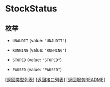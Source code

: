 # StockStatus

## 枚举


* `UNAUDIT` (value: `"UNAUDIT"`)

* `RUNNING` (value: `"RUNNING"`)

* `STOPED` (value: `"STOPED"`)

* `PAUSED` (value: `"PAUSED"`)


[\[返回类型列表\]](README.md#类型列表)
[\[返回接口列表\]](README.md#接口列表)
[\[返回服务README\]](README.md)


